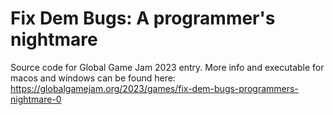 # Fix Dem Bugs: A programmer's nightmare

Source code for Global Game Jam 2023 entry.
More info and executable for macos and windows can be found here:
https://globalgamejam.org/2023/games/fix-dem-bugs-programmers-nightmare-0
